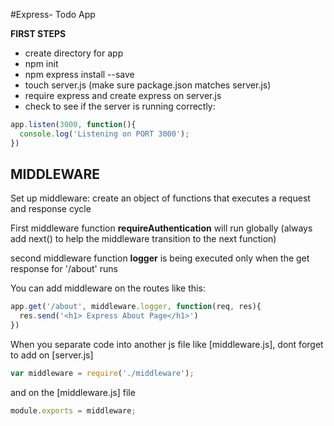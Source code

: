 #Express- Todo App

**FIRST STEPS**

- create directory for app
- npm init
- npm express install --save
- touch server.js (make sure package.json matches server.js)
- require express and create express on server.js
- check to see if the server is running correctly: 
```javascript
app.listen(3000, function(){
  console.log('Listening on PORT 3000');
})
```

**MIDDLEWARE**
-----
Set up middleware: create an object of functions that executes a request and response cycle

First middleware function **requireAuthentication** will run globally
(always add next() to help the middleware transition to the next function)

second middleware function **logger** is being executed only when the get response for '/about' runs

You can add middleware on the routes like this: 

```javascript
app.get('/about', middleware.logger, function(req, res){
  res.send('<h1> Express About Page</h1>')
})
```

When you separate code into another js file like [middleware.js],
dont forget to add on [server.js]
```javascript
var middleware = require('./middleware');
```

and on the [middleware.js] file 
```javascript
module.exports = middleware;
```

